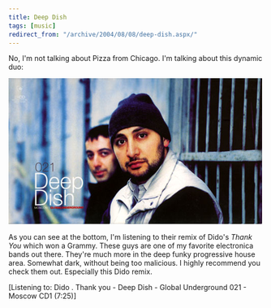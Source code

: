 ```yaml
---
title: Deep Dish
tags: [music]
redirect_from: "/archive/2004/08/08/deep-dish.aspx/"
---
```


No, I'm not talking about Pizza from Chicago. I'm talking about this
dynamic duo:

![Deep Dish](/assets/images/DeepDishMoscow.jpg)

As you can see at the bottom, I'm listening to their remix of Dido's
*Thank You* which won a Grammy. These guys are one of my favorite
electronica bands out there. They're much more in the deep funky
progressive house area. Somewhat dark, without being too malicious. I
highly recommend you check them out. Especially this Dido remix.

[Listening to: Dido . Thank you - Deep Dish - Global Underground 021 -
Moscow CD1 (7:25)]

